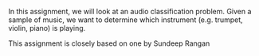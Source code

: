 In this assignment, we will look at an audio classification problem. Given a sample of music, we want to determine which instrument (e.g. trumpet, violin, piano) is playing.

This assignment is closely based on one by Sundeep Rangan


